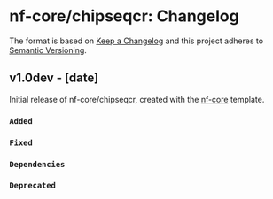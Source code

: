 # nf-core/chipseqcr: Changelog

The format is based on [Keep a Changelog](https://keepachangelog.com/en/1.0.0/)
and this project adheres to [Semantic Versioning](https://semver.org/spec/v2.0.0.html).

## v1.0dev - [date]

Initial release of nf-core/chipseqcr, created with the [nf-core](https://nf-co.re/) template.

### `Added`

### `Fixed`

### `Dependencies`

### `Deprecated`
